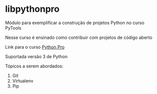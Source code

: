 # libpythonpro
Módulo para exemplificar a construção de projetos Python no curso PyTools

Nesse curso é ensinado como contribuir com projetos de código aberto 

Link para o curso [Python Pro](https://pythonpro.com.br/)

Suportada versão 3 de Python

Tópicos a serem abordados:
 1. Git
 2. Virtualenv
 3. Pip